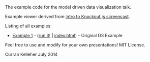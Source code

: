 The example code for the model driven data visualization talk.

Example viewer derived from [Intro to Knockout.js screencast](https://github.com/curran/screencasts/tree/gh-pages/introToKnockout).

Listing of all examples:

 * [Example 1](https://github.com/curran/screencasts/tree/gh-pages/modelDrivenDataVis/examples/code/snapshot01) - ([run it!](http://curran.github.io/screencasts/modelDrivenDataVis/examples/codesnapshot01) | [index.html](https://github.com/curran/screencasts/tree/gh-pages/modelDrivenDataVis/examples/code/snapshot01/index.html)) - Original D3 Example

Feel free to use and modify for your own presentations! MIT License.

Curran Kelleher July 2014
